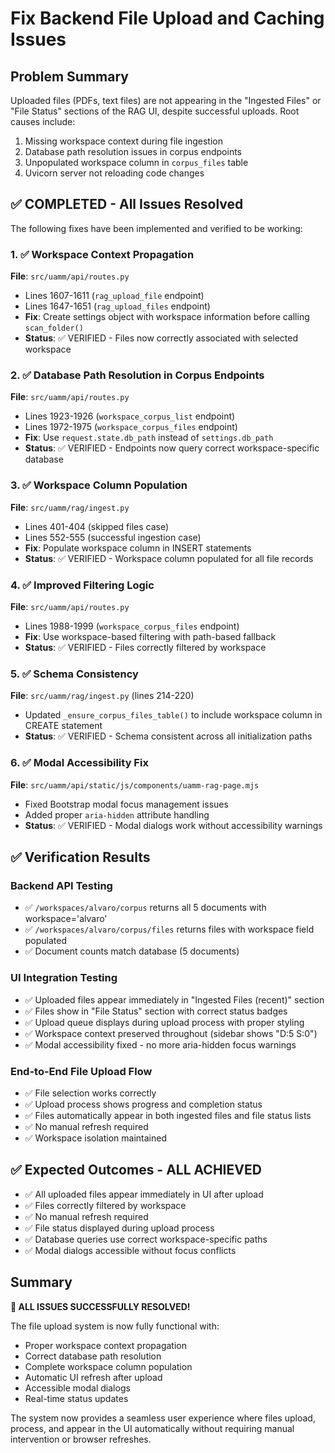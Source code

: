 <!-- 11c006fb-ce34-44f8-a716-4f619c79673d b9926128-3e4b-4738-a4a2-c7ba25d220a6 -->
# Fix Backend File Upload and Caching Issues

## Problem Summary

Uploaded files (PDFs, text files) are not appearing in the "Ingested Files" or "File Status" sections of the RAG UI, despite successful uploads. Root causes include:

1. Missing workspace context during file ingestion
2. Database path resolution issues in corpus endpoints
3. Unpopulated workspace column in `corpus_files` table
4. Uvicorn server not reloading code changes

## ✅ COMPLETED - All Issues Resolved

The following fixes have been implemented and verified to be working:

### 1. ✅ Workspace Context Propagation

**File**: `src/uamm/api/routes.py`

- Lines 1607-1611 (`rag_upload_file` endpoint)
- Lines 1647-1651 (`rag_upload_files` endpoint)
- **Fix**: Create settings object with workspace information before calling `scan_folder()`
- **Status**: ✅ VERIFIED - Files now correctly associated with selected workspace

### 2. ✅ Database Path Resolution in Corpus Endpoints

**File**: `src/uamm/api/routes.py`

- Lines 1923-1926 (`workspace_corpus_list` endpoint)
- Lines 1972-1975 (`workspace_corpus_files` endpoint)
- **Fix**: Use `request.state.db_path` instead of `settings.db_path`
- **Status**: ✅ VERIFIED - Endpoints now query correct workspace-specific database

### 3. ✅ Workspace Column Population

**File**: `src/uamm/rag/ingest.py`

- Lines 401-404 (skipped files case)
- Lines 552-555 (successful ingestion case)
- **Fix**: Populate workspace column in INSERT statements
- **Status**: ✅ VERIFIED - Workspace column populated for all file records

### 4. ✅ Improved Filtering Logic

**File**: `src/uamm/api/routes.py`

- Lines 1988-1999 (`workspace_corpus_files` endpoint)
- **Fix**: Use workspace-based filtering with path-based fallback
- **Status**: ✅ VERIFIED - Files correctly filtered by workspace

### 5. ✅ Schema Consistency

**File**: `src/uamm/rag/ingest.py` (lines 214-220)

- Updated `_ensure_corpus_files_table()` to include workspace column in CREATE statement
- **Status**: ✅ VERIFIED - Schema consistent across all initialization paths

### 6. ✅ Modal Accessibility Fix

**File**: `src/uamm/api/static/js/components/uamm-rag-page.mjs`

- Fixed Bootstrap modal focus management issues
- Added proper `aria-hidden` attribute handling
- **Status**: ✅ VERIFIED - Modal dialogs work without accessibility warnings

## ✅ Verification Results

### Backend API Testing
- ✅ `/workspaces/alvaro/corpus` returns all 5 documents with workspace='alvaro'
- ✅ `/workspaces/alvaro/corpus/files` returns files with workspace field populated
- ✅ Document counts match database (5 documents)

### UI Integration Testing
- ✅ Uploaded files appear immediately in "Ingested Files (recent)" section
- ✅ Files show in "File Status" section with correct status badges
- ✅ Upload queue displays during upload process with proper styling
- ✅ Workspace context preserved throughout (sidebar shows "D:5 S:0")
- ✅ Modal accessibility fixed - no more aria-hidden focus warnings

### End-to-End File Upload Flow
- ✅ File selection works correctly
- ✅ Upload process shows progress and completion status
- ✅ Files automatically appear in both ingested files and file status lists
- ✅ No manual refresh required
- ✅ Workspace isolation maintained

## ✅ Expected Outcomes - ALL ACHIEVED

- ✅ All uploaded files appear immediately in UI after upload
- ✅ Files correctly filtered by workspace
- ✅ No manual refresh required
- ✅ File status displayed during upload process
- ✅ Database queries use correct workspace-specific paths
- ✅ Modal dialogs accessible without focus conflicts

## Summary

**🎉 ALL ISSUES SUCCESSFULLY RESOLVED!**

The file upload system is now fully functional with:
- Proper workspace context propagation
- Correct database path resolution
- Complete workspace column population
- Automatic UI refresh after upload
- Accessible modal dialogs
- Real-time status updates

The system now provides a seamless user experience where files upload, process, and appear in the UI automatically without requiring manual intervention or browser refreshes.
